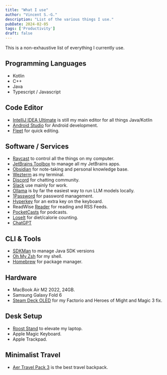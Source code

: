 ```yaml
---
title: "What I use"
author: "Vincent S.-G."
description: "List of the various things I use."
pubDate: 2024-02-05
tags: ['Productivity']
draft: false
---
```


This is a non-exhaustive list of everything I currently use.
## Programming Languages
- Kotlin
- C++
- Java
- Typescript / Javascript

## Code Editor
- [IntelliJ IDEA Ultimate](https://www.jetbrains.com/idea/) is still my main editor for all things Java/Kotlin
- [Android Studio](https://developer.android.com/studio) for Android development.
- [Fleet](https://www.jetbrains.com/fleet/) for quick editing.

## Software / Services
- [Raycast](https://www.raycast.com/) to control all the things on my computer.
- [JetBrains Toolbox](https://www.jetbrains.com/lp/toolbox/) to manage all my JetBrains apps.
- [Obsidian](https://obsidian.md/) for note-taking and personal knowledge base.
- [Wezterm](https://wezfurlong.org/wezterm/index.html) as my terminal.
- [Discord](https://discord.com/) for chatting community.
- [Slack](https://slack.com/) use mainly for work.
- [Ollama](https://ollama.ai/) is by far the easiest way to run LLM models locally.
- [1Password](https://1password.com/) for password management.
- [Hyperkey](https://hyperkey.app/) for an extra key on the keyboard.
- ReadWise [Reader](https://readwise.io/read) for reading and RSS Feeds.
- [PocketCasts](https://github.com/Automattic/pocket-casts-android) for podcasts.
- [LoseIt](https://www.loseit.com/) for diet/calorie counting.
- [ChatGPT](https://chat.openai.com/)

## CLI & Tools
- [SDKMan](https://sdkman.io/) to manage Java SDK versions
- [Oh My Zsh](https://ohmyz.sh/) for my shell.
- [Homebrew](https://brew.sh/) for package manager.

## Hardware
- MacBook Air M2 2022, 24GB.
- Samsung Galaxy Fold 6
- [Steam Deck OLED](https://store.steampowered.com/steamdeck) for my Factorio and Heroes of Might and Magic 3 fix.

## Desk Setup
- [Roost Stand](https://www.therooststand.com/) to elevate my laptop.
- Apple Magic Keyboard.
- Apple Trackpad.

## Minimalist Travel
- [Aer Travel Pack 3](https://aersf.com/products/travel-pack-3) is the best travel backpack.
